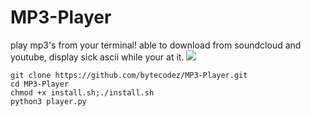 # MP3-Player
play mp3's from your terminal! able to download from soundcloud and youtube, display sick ascii while your at it.
![](https://gcdnb.pbrd.co/images/NiikM9bcsB2w.png?o=1)

```
git clone https://github.com/bytecodez/MP3-Player.git
cd MP3-Player
chmod +x install.sh;./install.sh
python3 player.py
```
